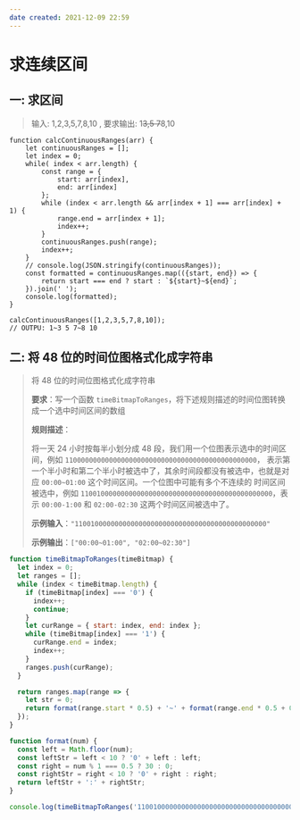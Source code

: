 ```yaml
---
date created: 2021-12-09 22:59
---
```


# 求连续区间

## 一: 求区间

> 输入: 1,2,3,5,7,8,10 , 要求输出: 1~~3,5 7~~8,10

```JS
function calcContinuousRanges(arr) {
    let continuousRanges = [];
    let index = 0;
    while( index < arr.length) {
        const range = {
            start: arr[index],
            end: arr[index]
        };
        while (index < arr.length && arr[index + 1] === arr[index] + 1) {
            range.end = arr[index + 1];
            index++;
        }
        continuousRanges.push(range);
        index++;
    }
    // console.log(JSON.stringify(continuousRanges));
    const formatted = continuousRanges.map(({start, end}) => {
        return start === end ? start : `${start}~${end}`;
    }).join(' ');
    console.log(formatted);
}

calcContinuousRanges([1,2,3,5,7,8,10]);
// OUTPU: 1~3 5 7~8 10
```

## 二: 将 48 位的时间位图格式化成字符串

> 将 48 位的时间位图格式化成字符串
>
> **要求**：写一个函数 `timeBitmapToRanges`，将下述规则描述的时间位图转换成一个选中时间区间的数组
>
> **规则描述**：
>
> 将一天 24 小时按每半小划分成 48 段，我们用一个位图表示选中的时间区间，例如 `110000000000000000000000000000000000000000000000`， 表示第一个半小时和第二个半小时被选中了，其余时间段都没有被选中，也就是对应 `00:00~01:00` 这个时间区间。一个位图中可能有多个不连续的 时间区间被选中，例如 `110010000000000000000000000000000000000000000000`，表示 `00:00-1:00` 和 `02:00-02:30` 这两个时间区间被选中了。
>
> **示例输入**：`"110010000000000000000000000000000000000000000000"`
>
> **示例输出**：`["00:00~01:00", "02:00~02:30"]`

```js
function timeBitmapToRanges(timeBitmap) {
  let index = 0;
  let ranges = [];
  while (index < timeBitmap.length) {
    if (timeBitmap[index] === '0') {
      index++;
      continue;
    }
    let curRange = { start: index, end: index };
    while (timeBitmap[index] === '1') {
      curRange.end = index;
      index++;
    }
    ranges.push(curRange);
  }

  return ranges.map(range => {
    let str = 0;
    return format(range.start * 0.5) + '~' + format(range.end * 0.5 + 0.5);
  });
}

function format(num) {
  const left = Math.floor(num);
  const leftStr = left < 10 ? '0' + left : left;
  const right = num % 1 === 0.5 ? 30 : 0;
  const rightStr = right < 10 ? '0' + right : right;
  return leftStr + ':' + rightStr;
}

console.log(timeBitmapToRanges('110010000000000000000000000000000000000000000000'))
```
